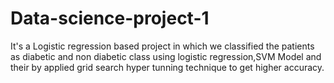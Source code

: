 # Data-science-project-1
It's a  Logistic regression based project in which we classified the patients as diabetic and non diabetic class using logistic regression,SVM Model and their by applied grid search hyper tunning technique to get higher accuracy.
